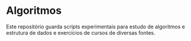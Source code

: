 # Algoritmos
Este repositório guarda scripts experimentais para estudo de algoritmos e estrutura de dados e exercícios de cursos de diversas fontes.


